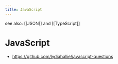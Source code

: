 ```yaml
---
title: JavaScript
---
```


see also: [[JSON]] and [[TypeScript]]

# JavaScript

- https://github.com/lydiahallie/javascript-questions
